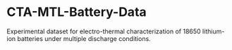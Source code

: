 # CTA-MTL-Battery-Data
Experimental dataset for electro-thermal characterization of 18650 lithium-ion batteries under multiple discharge conditions.
